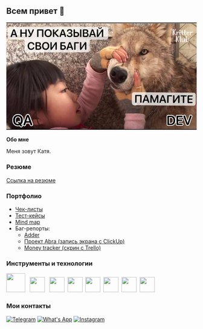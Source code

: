 ## Всем привет :monkey:

<p align="center">
  <img src="https://github.com/katya1599/Katya_Silvestrova/blob/main/1691049141455.jpeg">
</p>

**Обо мне**

Меня зовут Катя.

### Резюме

[Ссылка на резюме](https://drive.google.com/file/d/1ABW6S0iXQM3oxb5VT5dZcjEwpPTK3wg7/view?usp=sharing)

### Портфолио

- [Чек-листы](https://docs.google.com/spreadsheets/d/1yQvQ2UI44LdCom9oVIpdlLhXkm9DGMzE_zLx3TyWbHQ/edit?hl=ru&gid=0#gid=0)
- [Тест-кейсы](https://docs.google.com/spreadsheets/d/1fsOshxHgqD-Ph3rWHNHsIrlD-hwFKLROgbkicFCamC8/edit?gid=1839822873#gid=1839822873)
- [Mind map](https://mm.tt/app/map/3358827207?t=Oi3lciCphv)
- Баг-репорты:
    * [Adder](https://docs.google.com/spreadsheets/d/1BfyvvFxu5x9DP_7ZnkpskkNxzifPng1qggvWop_k3dg/edit?gid=0#gid=0)
    * [Проект Abra (запись экрана с ClickUp)](https://drive.google.com/file/d/11Tud_XaylGjVc0IuKSl31TtSs6A7TzxA/view?usp=drive_link)
    * [Money tracker (скрин с Trello)](https://drive.google.com/file/d/1oRlv2i_jNsS_C_s2jrn7Kd3SLo_hPgL-/view?usp=drive_link)
  
### Инструменты и технологии

<img src="https://cdn.jsdelivr.net/gh/devicons/devicon@latest/icons/trello/trello-plain-wordmark.svg" width=50 height=50 /> &nbsp;
<img src="https://cdn.jsdelivr.net/gh/devicons/devicon@latest/icons/notion/notion-original.svg" width=40 height=40 /> &nbsp;
<img src="https://cdn.jsdelivr.net/gh/devicons/devicon@latest/icons/postgresql/postgresql-original.svg" width=40 height=40 />&nbsp;
<img src="https://cdn.jsdelivr.net/gh/devicons/devicon@latest/icons/canva/canva-original.svg" width=40 height=40 />&nbsp;
<img src="https://cdn.jsdelivr.net/gh/devicons/devicon@latest/icons/postman/postman-original.svg" width=40 height=40 />&nbsp;
<img src="https://cdn.jsdelivr.net/gh/devicons/devicon@latest/icons/pycharm/pycharm-original.svg" width=40 height=40 />&nbsp;
<img src="https://cdn.jsdelivr.net/gh/devicons/devicon@latest/icons/github/github-original.svg" width=40 height=40 />&nbsp;
<img src="https://cdn.jsdelivr.net/gh/devicons/devicon@latest/icons/mysql/mysql-original.svg" width=40 height=40 />&nbsp;
          
          
          
          

### Мои контакты

[![Telegram](https://img.shields.io/badge/Telegram-blue?style=for-the-badge&logo=telegram&logoColor=white)](http://t.me/MeTeacher_Kate)
[![What's App](https://img.shields.io/badge/WhatsApp-green?style=for-the-badge&logo=whatsapp&logoColor=white)](https://api.whatsapp.com/send?phone=79612169769)
[![Instagram](https://img.shields.io/badge/Instagram-pink?style=for-the-badge&logo=instagram)](https://www.instagram.com/katya_silvestrova?igsh=ajBpYmR1ZXdheW8z&utm_source=qr)
  
